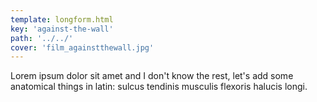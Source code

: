 ```yaml
---
template: longform.html
key: 'against-the-wall'
path: '../../'
cover: 'film_againstthewall.jpg'
---
```


Lorem ipsum dolor sit amet and I don't know the rest, let's add some anatomical things in latin: sulcus tendinis musculis flexoris halucis longi.